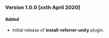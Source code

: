 ### Version 1.0.0 [xxth April 2020]
#### Added
- Initial release of **install-referrer-unity** plugin.
